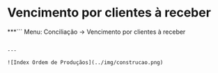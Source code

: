 # **Vencimento por clientes à receber**

***```
Menu: Conciliação -> Vencimento por clientes à receber
```***

---

![Index Ordem de Produçãos](../img/construcao.png)
